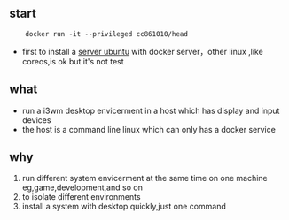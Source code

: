 ## start 
```
    docker run -it --privileged cc861010/head
```
* first to install a [server ubuntu](https://help.ubuntu.com/community/Installation/MinimalCD) with docker server，other linux ,like coreos,is ok but it's not test

## what 
* run a i3wm desktop envicerment in a host which has display and input devices 
* the host is a command line linux which can only has a docker service
## why
1. run different system envicerment at the same time on one machine eg,game,development,and so on
2. to isolate different environments
3. install a system with desktop quickly,just one command


